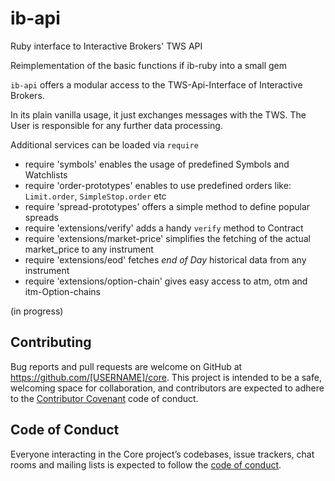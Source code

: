# ib-api
Ruby interface to Interactive Brokers' TWS API 

Reimplementation of the basic functions if ib-ruby into a small gem


`ib-api`   offers a modular access to the TWS-Api-Interface of Interactive Brokers.

In its plain vanilla usage, it just exchanges messages with the TWS. The User is responsible for any further data processing.

Additional services can be loaded via `require` 

* require 'symbols'  enables the usage of predefined Symbols and Watchlists
* require 'order-prototypes' enables to use predefined orders like: `Limit.order`, `SimpleStop.order` etc
* require 'spread-prototypes' offers a simple method to define popular spreads 
* require 'extensions/verify' adds a handy `verify` method to Contract
* require 'extensions/market-price' simplifies the fetching of the actual market_price to any instrument
* require 'extensions/eod' fetches _end of Day_ historical data from any instrument
* require 'extensions/option-chain' gives easy access to atm, otm and itm-Option-chains



(in progress)




## Contributing

Bug reports and pull requests are welcome on GitHub at https://github.com/[USERNAME]/core. This project is intended to be a safe, welcoming space for collaboration, and contributors are expected to adhere to the [Contributor Covenant](http://contributor-covenant.org) code of conduct.

## Code of Conduct

Everyone interacting in the Core project’s codebases, issue trackers, chat rooms and mailing lists is expected to follow the [code of conduct](https://github.com/[USERNAME]/core/blob/master/CODE_OF_CONDUCT.md).

